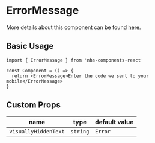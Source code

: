 # ErrorMessage

More details about this component can be found [here](https://service-manual.nhs.uk/design-system/components/error-message).

## Basic Usage

```tsx
import { ErrorMessage } from 'nhs-components-react'

const Component = () => {
  return <ErrorMessage>Enter the code we sent to your mobile</ErrorMessage>
}
```

## Custom Props

| name                 | type     | default value |
| -------------------- | -------- | ------------- |
| `visuallyHiddenText` | `string` | `Error`       |
